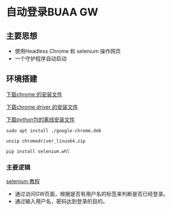 # 自动登录BUAA GW





## 主要思想



- 使用Headless Chrome 和 selenium 操作网页
- 一个守护程序自动启动

## 环境搭建

[下载chrome 的安装文件](https://dl.google.com/linux/direct/google-chrome-stable_current_amd64.deb)

[下载chrome driver 的安装文件](http://chromedriver.storage.googleapis.com/index.html)

[下载python包的离线安装文件](https://www.lfd.uci.edu/~gohlke/pythonlibs/)



````shell
sudo apt install ./google-chrome.deb

unzip chromedriver_linux64.zip

pip install selenium.whl 
````



### 主要逻辑



[selenium 教程](http://www.selenium.org.cn/1598.html)



- 通过访问GW页面，根据是否有用户名的标签来判断是否已经登录。
- 通过输入用户名，密码达到登录的目的。



